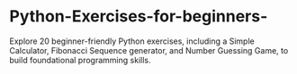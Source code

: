 # Python-Exercises-for-beginners-
Explore 20 beginner-friendly Python exercises, including a Simple Calculator, Fibonacci Sequence generator, and Number Guessing Game, to build foundational programming skills.
